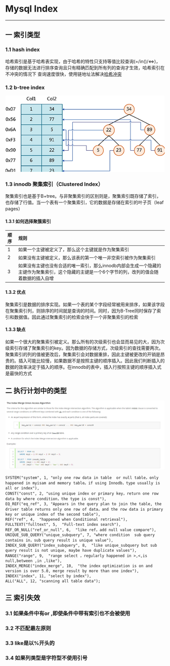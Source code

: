 # Mysql Index
---
## 一 索引类型
### 1.1 hash index
哈希索引是基于哈希表实现，由于哈希的特性只支持等值比较查询(=/in()/<=>)，存储的数据无法进行排序查询且只有精确匹配到所有列的查询才生效，哈希索引在不冲突的情况下
查询速度很快，使用链地址法解决[哈希冲突](/markdown/java/hash.md)
### 1.2 b-tree index
![index-merge](../../picture/index/btree.png)
### 1.3 innodb 聚集索引（Clustered Index）
聚集索引也是基于B+tree。与非聚集索引的区别则是，聚集索引既存储了索引，也存储了行值。当一个表有一个聚集索引，它的数据是存储在索引的叶子页（leaf pages）
#### 1.3.1 如何选择聚簇索引
|顺序|规则|
|:-|:-|
|1|如果一个主键被定义了，那么这个主键就是作为聚集索引|
|2|如果没有主键被定义，那么该表的第一个唯一非空索引被作为聚集索引|
|3|如果没有主键也没有合适的唯一索引，那么innodb内部会生成一个隐藏的主键作为聚集索引，这个隐藏的主键是一个6个字节的列，改列的值会随着数据的插入自增|
#### 1.3.2 优点
聚集索引是数据的排序实现。如果一个表的某个字段经常被用来排序，如果该字段在聚集索引列，则排序的时间就是查询的时间。同时，因为B-Tree同时保存了索引和数据值。因此通过聚集索引的检索会快于一个非聚集索引的检索
#### 1.3.3 缺点
如果一个很大的聚集索引被定义。那么所有的次级索引也会显而易见的大，因为次级索引存储了聚集索引的key。因为数据的存储方式，次级索引的查找需要两次。
聚集索引的列的值被更改后，聚集索引会对数据重排，因此主键被更改的开销是昂贵的。插入可能比较慢，如果数据不是按照主键的顺序插入。因此我们判断插入的数据的效率决定于插入的顺序。在innodb的表中，插入行按照主键的顺序插入式是最快的方式
## 二 执行计划中的类型
![index-merge](../../picture/index-merge/index-merge.png)

    SYSTEM("system", 1, "only one row data in table  or null table，only happened in myisam and memory table。if using Innodb，type usually is all or index"),
    CONST("const", 2, "using unique index or primary key，return one row data by where condition，the type is const"),
    EQ_REF("eq_ref", 3, "Appears in the query plan to join the table, the driver table returns only one row of data，and the row data is primary key or unique index of the second table"),
    REF("ref", 4,  "happened when Conditional retrieval"),
    FULLTEXT("fulltext", 5,  "Full-text index search"),
    REF_OR_NULL("ref_or_null", 6,  "like ref，add null value compare"),
    UNIQUE_SUB_QUERY("unique_subquery", 7, "where condition  sub query contains in，sub query result is unique value"),
    INDEX_SUB_QUERY("index_subquery", 8,  "like unique_subquery but sub query result is not unique, maybe have duplicate values"),
    RANGE("range", 9,  "range select ，regularly happened in >,<,is null,between ,in ,like"),
    INDEX_MERGE("index_merge", 10,  "the index optimization is on and version is over 5.0, merge result by more than one index"),
    INDEX("index", 11, "select by index"),
    ALL("ALL", 12, "scanning all table data"); 
## 三 索引失效
### 3.1 如果条件中有or ,即使条件中带有索引也不会被使用
### 3.2 不匹配最左原则
### 3.3 like是以%开头的
### 3.4 如果列类型是字符型不使用引号
